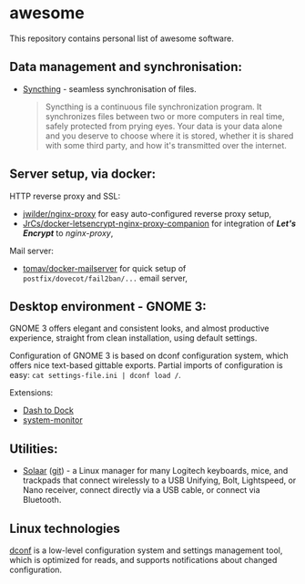 awesome
=======

This repository contains personal list of awesome software.

Data management and synchronisation:
----------------

- [Syncthing](https://syncthing.net/) - seamless synchronisation of files.

  > Syncthing is a continuous file synchronization program. It synchronizes files between two or more computers in real time, safely protected from prying eyes. Your data is your data alone and you deserve to choose where it is stored, whether it is shared with some third party, and how it's transmitted over the internet.


Server setup, via docker:
-------------------------

HTTP reverse proxy and SSL:

- [jwilder/nginx-proxy](https://github.com/jwilder/nginx-proxy) for easy auto-configured reverse proxy setup,
- [JrCs/docker-letsencrypt-nginx-proxy-companion](https://github.com/JrCs/docker-letsencrypt-nginx-proxy-companion) for integration of ***Let's Encrypt*** to *nginx-proxy*,

Mail server:

- [tomav/docker-mailserver](https://github.com/tomav/docker-mailserver) for quick setup of `postfix/dovecot/fail2ban/...` email server,

Desktop environment - GNOME 3:
------------------------------

GNOME 3 offers elegant and consistent looks, and almost productive experience, straight from clean installation, using default settings. 

Configuration of GNOME 3 is based on dconf configuration system, which offers nice text-based gittable exports. Partial imports of configuration is easy: `cat settings-file.ini | dconf load /`.

Extensions:

- [Dash to Dock](https://extensions.gnome.org/extension/307/dash-to-dock/)
- [system-monitor](https://extensions.gnome.org/extension/120/system-monitor/)

Utilities:
----------

- [Solaar](https://pwr-solaar.github.io/Solaar/) ([git](https://github.com/pwr-Solaar/Solaar)) -  a Linux manager for many Logitech keyboards, mice, and trackpads that connect wirelessly to a USB Unifying, Bolt, Lightspeed, or Nano receiver, connect directly via a USB cable, or connect via Bluetooth.

Linux technologies
------------------

[dconf](https://en.wikipedia.org/wiki/Dconf) is a low-level configuration system and settings management tool, which is optimized for reads, and supports notifications about changed configuration.
